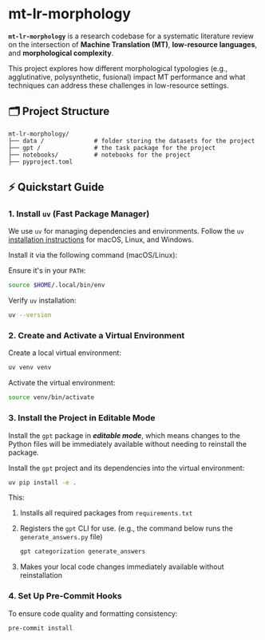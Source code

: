 # mt-lr-morphology

**`mt-lr-morphology`** is a research codebase for a systematic literature review on the intersection of **Machine Translation (MT)**, **low-resource languages**, and **morphological complexity**.

This project explores how different morphological typologies (e.g., agglutinative, polysynthetic, fusional) impact MT performance and what techniques can address these challenges in low-resource settings.

## 🗂️ Project Structure

```
mt-lr-morphology/
├── data /              # folder storing the datasets for the project
├── gpt /               # the task package for the project
├── notebooks/          # notebooks for the project
├── pyproject.toml
```

## ⚡ Quickstart Guide

### 1. Install `uv` (Fast Package Manager)

We use `uv` for managing dependencies and environments. Follow the `uv` [installation instructions](https://docs.astral.sh/uv/getting-started/installation/) for macOS, Linux, and Windows.

Install it via the following command (macOS/Linux):

Ensure it's in your `PATH`:

```bash
source $HOME/.local/bin/env
```

Verify `uv` installation:

```bash
uv --version
```

### 2. Create and Activate a Virtual Environment

Create a local virtual environment:

```bash
uv venv venv
```

Activate the virtual environment:

```bash
source venv/bin/activate
```

### 3. Install the Project in Editable Mode

Install the `gpt` package in **_editable mode_**, which means changes to the Python files will be immediately available without needing to reinstall the package.

Install the `gpt` project and its dependencies into the virtual environment:

```bash
uv pip install -e .
```

This:

1. Installs all required packages from `requirements.txt`
2. Registers the `gpt` CLI for use. (e.g., the command below runs the `generate_answers.py` file)

   ```bash
   gpt categorization generate_answers
   ```

3. Makes your local code changes immediately available without reinstallation

### 4. Set Up Pre-Commit Hooks

To ensure code quality and formatting consistency:

```bash
pre-commit install
```
